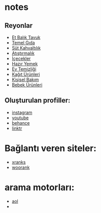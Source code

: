 # notes

[1]:!http://my-site.com/article1

## Reyonlar
- [Et Balık Tavuk](https://www.optimumfiyat.com/reyon/et-tavuk-balik)
- [Temel Gıda](https://www.optimumfiyat.com/reyon/temel-gida)
- [Süt Kahvaltılık](https://www.optimumfiyat.com/reyon/sut-kahvaltilik)
- [Atıştırmalık](https://www.optimumfiyat.com/reyon/atistirmalik)
- [İçecekler](https://www.optimumfiyat.com/reyon/icecekler)
- [Hazır Yemek](https://www.optimumfiyat.com/reyon/hazir-yemek)
- [Ev Temizliği](https://www.optimumfiyat.com/reyon/ev-temizligi)
- [Kağıt Ürünleri](https://www.optimumfiyat.com/reyon/kagit-urunleri)
- [Kişisel Bakım](https://www.optimumfiyat.com/reyon/kisisel-bakim)
- [Bebek Ürünleri](https://www.optimumfiyat.com/reyon/bebek-urunleri)

## Oluşturulan profiller:
- [instagram](https://www.instagram.com/optimumfiyatcom/)
- [youtube](https://www.youtube.com/@optimumfiyat)
- [behance](https://www.behance.net/alpsanay)
- [linktr](https://linktr.ee/optimumfiyat)

# Bağlantı veren siteler:
- [xranks](https://xranks.com/alternative/optimumfiyat.com)
- [woorank](https://www.woorank.com/en/teaser-review/optimumfiyat.com)

# arama motorları:
- [aol](https://search.aol.com/aol/search?q=site:www.optimumfiyat.com)
- 
